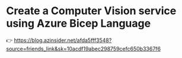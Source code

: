 # Create a Computer Vision service using Azure Bicep Language

👉 https://blog.azinsider.net/afda5fff3548?source=friends_link&sk=10acdf19abec298759cefc650b3367f6

